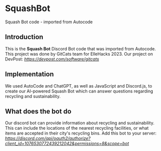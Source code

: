 # SquashBot
Squash Bot code - imported from Autocode

## Introduction
This is the **Squash Bot** Discord Bot code that was imported from Autocode. This project was done by GitCats team for ElleHacks 2023.
Our project on DevPost: *https://devpost.com/software/gitcats*

## Implementation
We used AutoCode and ChatGPT, as well as JavaScript and Discord.js, to create our AI-powered Squash Bot which can answer questions regarding recycling and sustainability.

## What does the bot do
Our discord bot can provide information about recycling and sustainability. This can include the locations of the nearest recycling facilities, or what items are accepted in their city's recycling bins. 
Add this bot to your server: *https://discord.com/api/oauth2/authorize?client_id=1076530772439212042&permissions=8&scope=bot*